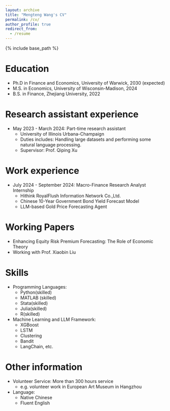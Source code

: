 ```yaml
---
layout: archive
title: "Mengteng Wang's CV"
permalink: /cv/
author_profile: true
redirect_from:
  - /resume
---
```


{% include base_path %}

Education
======
* Ph.D in Finance and Economics, University of Warwick, 2030 (expected)
* M.S. in Economics, University of Wisconsin-Madison, 2024
* B.S. in Finance, Zhejiang University, 2022

Research assistant experience
======
* May 2023 - March 2024: Part-time research assistant
  * University of Illinois Urbana-Champaign
  * Duties includes: Handling large datasets and performing some natural language processing.
  * Supervisor: Prof. Qiping Xu
    
Work experience
======
* July 2024 - September 2024: Macro-Finance Research Analyst Internship
  * Hithink RoyalFlush Information Network Co.,Ltd.
  * Chinese 10-Year Government Bond Yield Forecast Model
  * LLM-based Gold Price Forecasting Agent

Working Papers
======
* Enhancing Equity Risk Premium Forecasting: The Role of Economic Theory
* Working with Prof. Xiaobin Liu

Skills
======
* Programming Languages:
  * Python(skilled)
  * MATLAB (skilled)
  * Stata(skilled)
  * Julia(skilled)
  * R(skilled)
* Machine Learning and LLM Framework:
  * XGBoost
  * LSTM
  * Clustering
  * Bandit
  * LangChain, etc.

Other information
======
* Volunteer Service: More than 300 hours service
  * e.g. volunteer work in European Art Museum in Hangzhou
* Language:
  * Native Chinese
  * Fluent English
 
<!--
Publications
======
  <ul>{% for post in site.publications reversed %}
    {% include archive-single-cv.html %}
  {% endfor %}</ul>
  
Talks
======
  <ul>{% for post in site.talks reversed %}
    {% include archive-single-talk-cv.html  %}
  {% endfor %}</ul>
  
Teaching
======
  <ul>{% for post in site.teaching reversed %}
    {% include archive-single-cv.html %}
  {% endfor %}</ul>
  
Service and leadership
======
* Currently signed in to 43 different slack teams
-->
